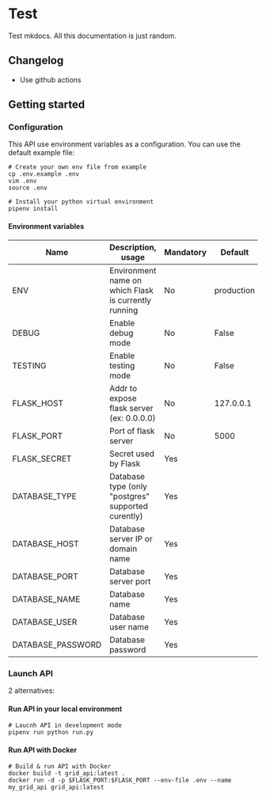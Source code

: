 # Test

Test mkdocs. All this documentation is just random.

## Changelog

- Use github actions

## Getting started

### Configuration

This API use environment variables as a configuration. You can use the
default example file:

    # Create your own env file from example
    cp .env.example .env
    vim .env
    source .env

    # Install your python virtual environment
    pipenv install

#### Environment variables

Name | Description,  usage | Mandatory | Default
--- | --- | --- | ---
ENV | Environment name on which Flask is currently running | No | production
DEBUG | Enable debug mode  | No | False
TESTING | Enable testing mode  | No | False
FLASK_HOST | Addr to expose flask server (ex: 0.0.0.0) | No | 127.0.0.1
FLASK_PORT |  Port of flask server | No | 5000
FLASK_SECRET |  Secret used by Flask | Yes |
DATABASE_TYPE | Database type (only "postgres" supported curently)  | Yes |
DATABASE_HOST | Database server IP or domain name  | Yes |
DATABASE_PORT | Database server port | Yes |
DATABASE_NAME | Database name | Yes |
DATABASE_USER | Database user name | Yes |
DATABASE_PASSWORD | Database password | Yes |

### Launch API

2 alternatives:

#### Run API in your local environment

    # Laucnh API in development mode
    pipenv run python run.py

#### Run API with Docker

    # Build & run API with Docker
    docker build -t grid_api:latest .
    docker run -d -p $FLASK_PORT:$FLASK_PORT --env-file .env --name my_grid_api grid_api:latest

